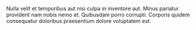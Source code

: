Nulla velit et temporibus aut nisi culpa in inventore aut.
Minus pariatur provident nam nobis nemo et.
Quibusdam porro corrupti.
Corporis quidem consequatur doloribus praesentium dolore voluptatem est.
